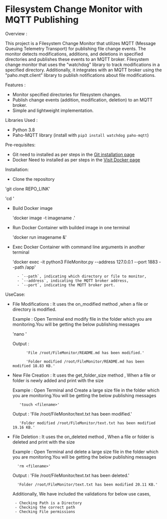 # Filesystem Change Monitor with MQTT Publishing

Overview :

This project is a Filesystem Change Monitor that utilizes MQTT (Message Queuing Telemetry Transport) for publishing file change events. The monitor detects modifications, additions, and deletions in specified directories and publishes these events to an MQTT broker. Filesystem change monitor that uses the "watchdog" library to track modifications in a specified directory. Additionally, it integrates with an MQTT broker using the "paho.mqtt.client" library to publish notifications about file modifications.

Features :

- Monitor specified directories for filesystem changes.
- Publish change events (addition, modification, deletion) to an MQTT broker.
- Simple and lightweight implementation.

Libraries Used :
- Python 3.8
- Paho-MQTT library (install with `pip3 install watchdog paho-mqtt`)

Pre-requisites:
- Git need to installed as per steps in the [Git installation page](https://git-scm.com/book/en/v2/Getting-Started-Installing-Git)
- Docker Need to installed as per steps in the [Visit Docker page](https://docs.docker.com/engine/install/ubuntu/)


 Installation:
 
- Clone the repository
  
 'git clone  REPO_LINK'
  
  'cd <FileMonitor>' 

- Build Docker image
  
    'docker image -t imagename .'

- Run Docker Container with builded image in one terminal
  
    'docker run imagename &'

- Exec Docker Container with command line arguments in another terminal
  
  'docker exec -it <containerid> python3 FileMonitor.py --address 127.0.0.1 --port 1883 --path /app'
  
        - `--path`, indicating which directory or file to monitor,
        - `--address`, indicating the MQTT broker address,
        - `--port`, indicating the MQTT broker port.

UseCase:

- File Modifications :
     It uses the on_modified method ,when a file or directory is modified.
    
    Example : Open Terminal end modify file in the folder which you are monitoring.You will be getting the below publishing messages

    'nano <Filename>'

    Output :

            'File /root/FileMonitor/README.md has been modified.'
  
            'Folder modified /root/FileMonitor/README.md has been modified 18.83 KB.'

        
- New File Creation :
    It uses the get_folder_size method , When a file or folder is newly added and print with the size

    Example : Open Terminal and Create a large size file in the folder which you are monitoring.You will be getting the below publishing messages

         'touch <filename>'

    Output : 
        'File /root/FileMonitor/text.txt has been modified.'
  
         'Folder modified /root/FileMonitor/text.txt has been modified 19.16 KB.'

-  File Deletion :
    It uses the on_deleted method , When a file or folder is deleted and print with the size

    Example : Open Terminal and delete a large size file in the folder which you are monitoring.You will be getting the below publishing messages

         'rm <filename>'

    Output : 
        'File /root/FileMonitor/text.txt has been deleted.'
   
         'Folder /root/FileMonitor/text.txt has been modified 20.11 KB.'


    Additionally, We have included the validations for below use cases,
   
        - Checking Path is a Directory
        - Checking the correct path 
        - Checking File permissions
        











